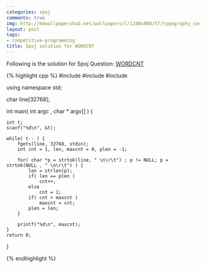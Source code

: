 ```yaml
---
categories: spoj
comments: true
img: http://hdwallpapershub.net/wallpapers/l/1280x800/57/typography_code_javascript_black_background_programmer_syntax_1280x800_56614.jpg
layout: post
tags:
- competitive-programming
title: Spoj solution for WORDCNT
---
```


Following is the solution for Spoj Question: [WORDCNT](http://www.spoj.com/problems/WORDCNT/)

{% highlight cpp %}
#include <cstdio>
#include <cstring>
#include <iostream>

using namespace std;

char line[32768];

int main( int argc , char * argv[] ) {

	int t;
	scanf("%d\n", &t);

	while( t-- ) {
		fgets(line, 32768, stdin);
		int cnt = 1, len, maxcnt = 0, plen = -1;

		for( char *p = strtok(line, " \n\r\t") ; p != NULL; p = strtok(NULL , " \n\r\t") ) {
			len = strlen(p);
			if( len == plen )
				cnt++;
			else
				cnt = 1;
			if( cnt > maxcnt )
				maxcnt = cnt;
			plen = len;
		}

		printf("%d\n", maxcnt);
	}
	return 0;
}

{% endhighlight %}